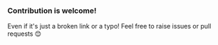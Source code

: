 ### Contribution is welcome!

Even if it's just a broken link or a typo! Feel free to raise issues or pull requests 😊
